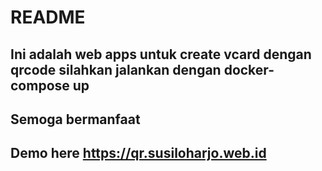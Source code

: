 # README

## Ini adalah web apps untuk create vcard dengan qrcode silahkan jalankan dengan docker-compose up
## Semoga bermanfaat
## Demo here https://qr.susiloharjo.web.id